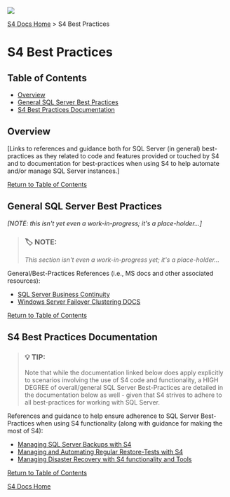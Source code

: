 ![](https://assets.overachiever.net/s4/images/s4_main_logo.png)

[S4 Docs Home](/readme.md) > S4 Best Practices

# S4 Best Practices

## Table of Contents
- [Overview](#section-name-here)
- [General SQL Server Best Practices](#general-sql-server-best-practices)
- [S4 Best Practices Documentation](#s4-best-practices-documentation)

## Overview
[Links to references and guidance both for SQL Server (in general) best-practices as they related to code and features provided or touched by S4 and to documentation for best-practices when using S4 to help automate and/or manage SQL Server instances.]

[Return to Table of Contents](#table-of-contents)

## General SQL Server Best Practices
*[NOTE: this isn't yet even a work-in-progress; it's a place-holder...]*
> ### :label: **NOTE:** 
> *This section isn't even a work-in-progress yet; it's a place-holder...*

General/Best-Practices References (i.e., MS docs and other associated resources): 

- [SQL Server Business Continuity](https://docs.microsoft.com/en-us/sql/database-engine/sql-server-business-continuity-dr?view=sql-server-2017)
- [Windows Server Failover Clustering DOCS](https://docs.microsoft.com/en-us/windows-server/failover-clustering/failover-clustering-overview)


[Return to Table of Contents](#table-of-contents)

## S4 Best Practices Documentation

> ### :bulb: **TIP:**
>  Note that while the documentation linked below does apply explicitly to scenarios involving the use of S4 code and functionality, a HIGH DEGREE of overall/general SQL Server Best-Practices are detailed in the documentation below as well - given that S4 strives to adhere to all best-practices for working with SQL Server.

References and guidance to help ensure adherence to SQL Server Best-Practices when using S4 functionality (along with guidance for making the most of S4):

- [Managing SQL Server Backups with S4](/documentation/best-practices/backups.md)
- [Managing and Automating Regular Restore-Tests with S4](/documentation/best-practices/restores.md)
- [Managing Disaster Recovery with S4 functionality and Tools](/documentation/best-practices/disaster_recovery.md)

<section style="visibility:hidden; display:none;">

- [Managing SQL Server Agent Jobs with S4](/documentation/best-practices/jobs.md)

</section>

[Return to Table of Contents](#table-of-contents)

[S4 Docs Home](/readme.md)
